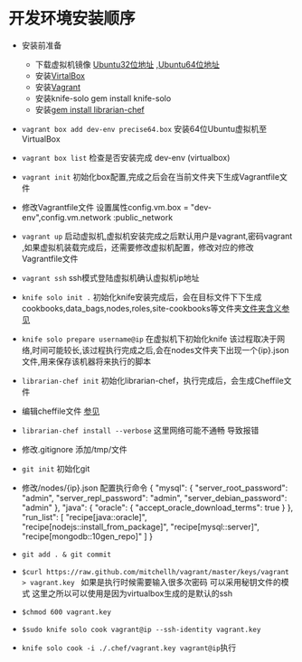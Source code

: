 开发环境安装顺序
=======================
-  安装前准备
	- 下载虚拟机镜像  [Ubuntu32位地址](http://files.vagrantup.com/precise32.box) ,[Ubuntu64位地址](http://files.vagrantup.com/precise64.box)
	- 安装[VirtalBox](https://www.virtualbox.org/wiki/Downloads)
	- 安装[Vagrant](http://downloads.vagrantup.com/) 
	- 安装knife-solo gem install knife-solo
	- 安装[gem install librarian-chef](https://github.com/applicationsonline/librarian-chef)

-  `vagrant box add dev-env precise64.box` 安装64位Ubuntu虚拟机至VirtualBox

-  `vagrant box list` 检查是否安装完成 dev-env (virtualbox)

-  `vagrant init` 初始化box配置,完成之后会在当前文件夹下生成Vagrantfile文件

-  修改Vagrantfile文件 设置属性config.vm.box = "dev-env",config.vm.network :public_network

-  `vagrant up`  启动虚拟机,虚拟机安装完成之后默认用户是vagrant,密码vagrant ,如果虚拟机装载完成后，还需要修改虚拟机配置，修改对应的修改Vagrantfile文件

-  `vagrant ssh`  ssh模式登陆虚拟机确认虚拟机ip地址

-  `knife solo init .` 初始化knife安装完成后，会在目标文件下下生成cookbooks,data_bags,nodes,roles,site-cookbooks等文件夹[文件夹含义参见](http://my.oschina.net/williamherrychina/blog/63576)

-  `knife solo prepare username@ip` 在虚拟机下初始化knife 该过程取决于网络,时间可能较长,该过程执行完成之后,会在nodes文件夹下出现一个{ip}.json文件,用来保存该机器将来执行的脚本

-  `librarian-chef init` 初始化librarian-chef，执行完成后，会生成Cheffile文件

-  编辑cheffile文件 [参见](https://github.com/applicationsonline/librarian-chef#how-to-use)

-  `librarian-chef install --verbose` 这里网络可能不通畅 导致报错

-  修改.gitignore 添加/tmp/文件

-  `git init` 初始化git

-  修改/nodes/{ip}.json 配置执行命令
{
	"mysql": {
		"server_root_password": "admin",
		"server_repl_password": "admin",
		"server_debian_password": "admin"
	},
	"java": {
		"oracle": {
			"accept_oracle_download_terms": true
		}
	},
	"run_list": [
		"recipe[java::oracle]",
		"recipe[nodejs::install_from_package]",
		"recipe[mysql::server]",
		"recipe[mongodb::10gen_repo]"
	]
}

- `git add . & git commit`

-  `$curl https://raw.github.com/mitchellh/vagrant/master/keys/vagrant > vagrant.key ` 如果是执行时候需要输入很多次密码 可以采用秘钥文件的模式 这里之所以可以使用是因为virtualbox生成的是默认的ssh

-  `$chmod 600 vagrant.key`

-  `$sudo knife solo cook vagrant@ip --ssh-identity vagrant.key`

- `knife solo cook -i ./.chef/vagrant.key vagrant@ip`执行
